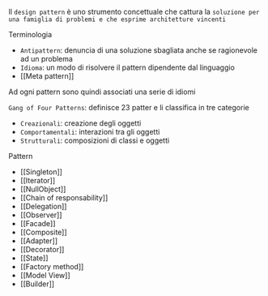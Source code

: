 Il `design pattern` è uno strumento concettuale che cattura la `soluzione per una famiglia di problemi e che esprime architetture vincenti`

Terminologia
- `Antipattern`: denuncia di una soluzione sbagliata anche se ragionevole ad un problema
- `Idioma`: un modo di risolvere il pattern dipendente dal linguaggio
- [[Meta pattern]]

Ad ogni pattern sono quindi associati una serie di idiomi

`Gang of Four Patterns`: definisce 23 patter e li classifica in tre categorie
- `Creazionali`: creazione degli oggetti
- `Comportamentali`: interazioni tra gli oggetti
- `Strutturali`: composizioni di classi e oggetti

Pattern
- [[Singleton]]
- [[Iterator]] 
- [[NullObject]]
- [[Chain of responsability]]
- [[Delegation]]
- [[Observer]]
- [[Facade]]
- [[Composite]]
- [[Adapter]]
- [[Decorator]]
- [[State]]
- [[Factory method]]
- [[Model View]]
- [[Builder]]